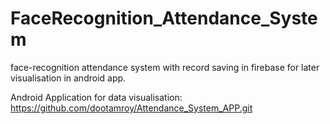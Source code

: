 # FaceRecognition_Attendance_System
 face-recognition attendance system with record saving in firebase for later visualisation in android app.

Android Application for data visualisation:
https://github.com/dootamroy/Attendance_System_APP.git
